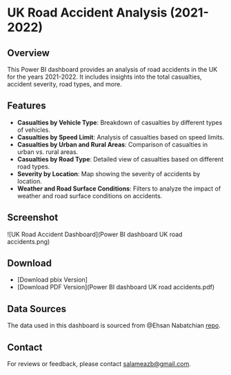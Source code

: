 # UK Road Accident Analysis (2021-2022)

## Overview
This Power BI dashboard provides an analysis of road accidents in the UK for the years 2021-2022. It includes insights into the total casualties, accident severity, road types, and more.

## Features
- **Casualties by Vehicle Type**: Breakdown of casualties by different types of vehicles.
- **Casualties by Speed Limit**: Analysis of casualties based on speed limits.
- **Casualties by Urban and Rural Areas**: Comparison of casualties in urban vs. rural areas.
- **Casualties by Road Type**: Detailed view of casualties based on different road types.
- **Severity by Location**: Map showing the severity of accidents by location.
- **Weather and Road Surface Conditions**: Filters to analyze the impact of weather and road surface conditions on accidents.

## Screenshot
![UK Road Accident Dashboard](Power BI dashboard UK road accidents.png)

## Download
- [Download pbix Version]
- [Download PDF Version](Power BI dashboard UK road accidents.pdf)

## Data Sources
The data used in this dashboard is sourced from @Ehsan Nabatchian [repo](https://github.com/Ethann93/UK-ROAD-ACCIDENT-ANALYSIS-Dashboard-).

## Contact
For reviews or feedback, please contact [salameazb@gmail.com](salameazb@gmail.com).
